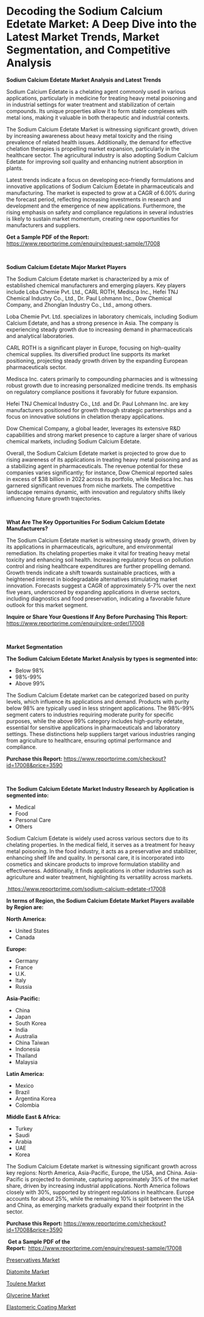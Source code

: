 <p><h1>Decoding the Sodium Calcium Edetate Market: A Deep Dive into the Latest Market Trends, Market Segmentation, and Competitive Analysis</h1></p><p><strong>Sodium Calcium Edetate Market Analysis and Latest Trends</strong></p>
<p><p>Sodium Calcium Edetate is a chelating agent commonly used in various applications, particularly in medicine for treating heavy metal poisoning and in industrial settings for water treatment and stabilization of certain compounds. Its unique properties allow it to form stable complexes with metal ions, making it valuable in both therapeutic and industrial contexts.</p><p>The Sodium Calcium Edetate Market is witnessing significant growth, driven by increasing awareness about heavy metal toxicity and the rising prevalence of related health issues. Additionally, the demand for effective chelation therapies is propelling market expansion, particularly in the healthcare sector. The agricultural industry is also adopting Sodium Calcium Edetate for improving soil quality and enhancing nutrient absorption in plants.</p><p>Latest trends indicate a focus on developing eco-friendly formulations and innovative applications of Sodium Calcium Edetate in pharmaceuticals and manufacturing. The market is expected to grow at a CAGR of 6.00% during the forecast period, reflecting increasing investments in research and development and the emergence of new applications. Furthermore, the rising emphasis on safety and compliance regulations in several industries is likely to sustain market momentum, creating new opportunities for manufacturers and suppliers.</p></p>
<p><strong>Get a Sample PDF of the Report:&nbsp;</strong> <a href="https://www.reportprime.com/enquiry/request-sample/17008?utm_campaign=40&utm_medium=2&utm_source=Github&utm_content=ia&utm_term=18032025&utm_id=sodium-calcium-edetate">https://www.reportprime.com/enquiry/request-sample/17008</a></p>
<p>&nbsp;</p>
<p><strong>Sodium Calcium Edetate Major Market Players</strong></p>
<p><p>The Sodium Calcium Edetate market is characterized by a mix of established chemical manufacturers and emerging players. Key players include Loba Chemie Pvt. Ltd., CARL ROTH, Medisca Inc., Hefei TNJ Chemical Industry Co., Ltd., Dr. Paul Lohmann Inc., Dow Chemical Company, and Zhonglan Industry Co., Ltd., among others. </p><p>Loba Chemie Pvt. Ltd. specializes in laboratory chemicals, including Sodium Calcium Edetate, and has a strong presence in Asia. The company is experiencing steady growth due to increasing demand in pharmaceuticals and analytical laboratories. </p><p>CARL ROTH is a significant player in Europe, focusing on high-quality chemical supplies. Its diversified product line supports its market positioning, projecting steady growth driven by the expanding European pharmaceuticals sector.</p><p>Medisca Inc. caters primarily to compounding pharmacies and is witnessing robust growth due to increasing personalized medicine trends. Its emphasis on regulatory compliance positions it favorably for future expansion.</p><p>Hefei TNJ Chemical Industry Co., Ltd. and Dr. Paul Lohmann Inc. are key manufacturers positioned for growth through strategic partnerships and a focus on innovative solutions in chelation therapy applications.</p><p>Dow Chemical Company, a global leader, leverages its extensive R&D capabilities and strong market presence to capture a larger share of various chemical markets, including Sodium Calcium Edetate.</p><p>Overall, the Sodium Calcium Edetate market is projected to grow due to rising awareness of its applications in treating heavy metal poisoning and as a stabilizing agent in pharmaceuticals. The revenue potential for these companies varies significantly; for instance, Dow Chemical reported sales in excess of $38 billion in 2022 across its portfolio, while Medisca Inc. has garnered significant revenues from niche markets. The competitive landscape remains dynamic, with innovation and regulatory shifts likely influencing future growth trajectories.</p></p>
<p>&nbsp;</p>
<p><strong>What Are The Key Opportunities For Sodium Calcium Edetate Manufacturers?</strong></p>
<p><p>The Sodium Calcium Edetate market is witnessing steady growth, driven by its applications in pharmaceuticals, agriculture, and environmental remediation. Its chelating properties make it vital for treating heavy metal toxicity and enhancing soil health. Increasing regulatory focus on pollution control and rising healthcare expenditures are further propelling demand. Growth trends indicate a shift towards sustainable practices, with a heightened interest in biodegradable alternatives stimulating market innovation. Forecasts suggest a CAGR of approximately 5-7% over the next five years, underscored by expanding applications in diverse sectors, including diagnostics and food preservation, indicating a favorable future outlook for this market segment.</p></p>
<p><strong>Inquire or Share Your Questions If Any Before Purchasing This Report:</strong> <a href="https://www.reportprime.com/enquiry/pre-order/17008?utm_campaign=40&utm_medium=2&utm_source=Github&utm_content=ia&utm_term=18032025&utm_id=sodium-calcium-edetate">https://www.reportprime.com/enquiry/pre-order/17008</a></p>
<p>&nbsp;</p>
<p><strong>Market Segmentation</strong></p>
<p><strong>The Sodium Calcium Edetate Market Analysis by types is segmented into:</strong></p>
<p><ul><li>Below 98%</li><li>98%-99%</li><li>Above 99%</li></ul></p>
<p><p>The Sodium Calcium Edetate market can be categorized based on purity levels, which influence its applications and demand. Products with purity below 98% are typically used in less stringent applications. The 98%-99% segment caters to industries requiring moderate purity for specific purposes, while the above 99% category includes high-purity edetate, essential for sensitive applications in pharmaceuticals and laboratory settings. These distinctions help suppliers target various industries ranging from agriculture to healthcare, ensuring optimal performance and compliance.</p></p>
<p><strong>Purchase this Report:&nbsp;</strong><a href="https://www.reportprime.com/checkout?id=17008&price=3590&utm_campaign=40&utm_medium=2&utm_source=Github&utm_content=ia&utm_term=18032025&utm_id=sodium-calcium-edetate">https://www.reportprime.com/checkout?id=17008&price=3590</a></p>
<p>&nbsp;</p>
<p><strong>The Sodium Calcium Edetate Market Industry Research by Application is segmented into:</strong></p>
<p><ul><li>Medical</li><li>Food</li><li>Personal Care</li><li>Others</li></ul></p>
<p><p>Sodium Calcium Edetate is widely used across various sectors due to its chelating properties. In the medical field, it serves as a treatment for heavy metal poisoning. In the food industry, it acts as a preservative and stabilizer, enhancing shelf life and quality. In personal care, it is incorporated into cosmetics and skincare products to improve formulation stability and effectiveness. Additionally, it finds applications in other industries such as agriculture and water treatment, highlighting its versatility across markets.</p></p>
<p><a href="https://www.reportprime.com/sodium-calcium-edetate-r17008?utm_campaign=40&utm_medium=2&utm_source=Github&utm_content=ia&utm_term=18032025&utm_id=sodium-calcium-edetate">&nbsp;https://www.reportprime.com/sodium-calcium-edetate-r17008</a></p>
<p><strong>In terms of Region, the Sodium Calcium Edetate Market Players available by Region are:</strong></p>
<p>
    <p> <strong> North America: </strong>
        <ul>
            <li>United States</li>
            <li>Canada</li>
        </ul>
        </p> 
    <p> <strong> Europe: </strong>
        <ul>
            <li>Germany</li>
            <li>France</li>
            <li>U.K.</li>
            <li>Italy</li>
            <li>Russia</li>
        </ul>
        </p> 
    <p> <strong> Asia-Pacific: </strong>
        <ul>
            <li>China</li>
            <li>Japan</li>
            <li>South Korea</li>
            <li>India</li>
            <li>Australia</li>
            <li>China Taiwan</li>
            <li>Indonesia</li>
            <li>Thailand</li>
            <li>Malaysia</li>
        </ul>
        </p> 
    <p> <strong> Latin America: </strong>
        <ul>
            <li>Mexico</li>
            <li>Brazil</li>
            <li>Argentina Korea</li>
            <li>Colombia</li>
        </ul>
        </p> 
    <p> <strong> Middle East & Africa: </strong>
        <ul>
            <li>Turkey</li>
            <li>Saudi</li>
            <li>Arabia</li>
            <li>UAE</li>
            <li>Korea</li>
        </ul>
    </p>
    </p>
<p><p>The Sodium Calcium Edetate market is witnessing significant growth across key regions: North America, Asia-Pacific, Europe, the USA, and China. Asia-Pacific is projected to dominate, capturing approximately 35% of the market share, driven by increasing industrial applications. North America follows closely with 30%, supported by stringent regulations in healthcare. Europe accounts for about 25%, while the remaining 10% is split between the USA and China, as emerging markets gradually expand their footprint in the sector.</p></p>
<p><strong>Purchase this Report: </strong><a href="https://www.reportprime.com/checkout?id=17008&price=3590&utm_campaign=40&utm_medium=2&utm_source=Github&utm_content=ia&utm_term=18032025&utm_id=sodium-calcium-edetate">https://www.reportprime.com/checkout?id=17008&price=3590</a></p>
<p>&nbsp;<strong>Get a Sample PDF of the Report:&nbsp;&nbsp;</strong><a href="https://www.reportprime.com/enquiry/request-sample/17008?utm_campaign=40&utm_medium=2&utm_source=Github&utm_content=ia&utm_term=18032025&utm_id=sodium-calcium-edetate">https://www.reportprime.com/enquiry/request-sample/17008</a></p>
<p><strong></strong></p>
<p><p><a href="https://github.com/cordaysamaya/Market-Research-Report-List-1/blob/main/preservatives-market.md?utm_campaign=40&utm_medium=2&utm_source=Github&utm_content=ia&utm_term=18032025&utm_id=sodium-calcium-edetate">Preservatives Market</a></p><p><a href="https://github.com/rvadencho/Market-Research-Report-List-1/blob/main/diatomite-market.md?utm_campaign=40&utm_medium=2&utm_source=Github&utm_content=ia&utm_term=18032025&utm_id=sodium-calcium-edetate">Diatomite Market</a></p><p><a href="https://github.com/muoioconzej8/Market-Research-Report-List-1/blob/main/toulene-market.md?utm_campaign=40&utm_medium=2&utm_source=Github&utm_content=ia&utm_term=18032025&utm_id=sodium-calcium-edetate">Toulene Market</a></p><p><a href="https://github.com/obajimlaweh59/Market-Research-Report-List-1/blob/main/glycerine-market.md?utm_campaign=40&utm_medium=2&utm_source=Github&utm_content=ia&utm_term=18032025&utm_id=sodium-calcium-edetate">Glycerine Market</a></p><p><a href="https://github.com/gripeluigstt/Market-Research-Report-List-1/blob/main/elastomeric-coating-market.md?utm_campaign=40&utm_medium=2&utm_source=Github&utm_content=ia&utm_term=18032025&utm_id=sodium-calcium-edetate">Elastomeric Coating Market</a></p></p>